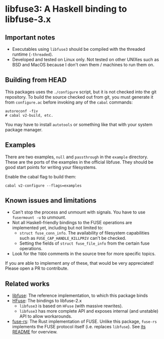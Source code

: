 # libfuse3: A Haskell binding to libfuse-3.x

## Important notes

- Executables using `libfuse3` should be compiled with the threaded runtime (`-threaded`).
- Developed and tested on Linux only. Not tested on other UNIXes such as BSD and MacOS because I don't own them / machines to run them on.

## Building from HEAD

This packages uses the `./configure` script, but it is not checked into the git repository. To build the source checked out from git, you must generate it from `configure.ac` before invoking any of the `cabal` commands:

```
autoreconf -fiv
# cabal v2-build, etc.
```

You may have to install `autotools` or something like that with your system package manager.

## Examples

There are two examples, `null` and `passthrough` in the `example` directory. These are the ports of the examples in the official libfuse. They should be good start points for writing your filesystems.

Enable the cabal flag to build them:

```
cabal v2-configure --flags=examples
```

## Known issues and limitations

- Can't stop the process and unmount with signals. You have to use `fusermount -u` to unmount.
- Not all Haskell-friendly bindings to the FUSE operations are implemented yet, including but not limited to:
  - `struct fuse_conn_info`. The availability of filesystem capabilities such as `FUSE_CAP_HANDLE_KILLPRIV` can't be checked.
  - Setting the fields of `struct fuse_file_info` from the certain fuse operations.
- Look for the `TODO` comments in the source tree for more specific topics.

If you are able to implement any of these, that would be very appreciated! Please open a PR to contribute.

## Related works

- [libfuse][libfuse]: The reference implementation, to which this package binds
- [HFuse][HFuse]: The bindings to libfuse-2.x
  - `libfuse3` is based on `HFuse` (with massive rewrites).
  - `libfuse3` has more complete API and exposes internal (and unstable) API to allow workarounds.
- [fuse-rs][fuse-rs]: The Rust implementation of FUSE. Unlike this package, `fuse-rs` implements the FUSE protocol itself (i.e. replaces `libfuse`). See [its README](https://github.com/zargony/fuse-rs) for overview.

[libfuse]: https://github.com/libfuse/libfuse
[HFuse]: https://github.com/m15k/hfuse
[fuse-rs]: https://github.com/zargony/fuse-rs
